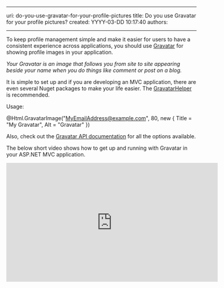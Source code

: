 

---
uri: do-you-use-gravatar-for-your-profile-pictures
title: Do you use Gravatar for your profile pictures?
created: YYYY-03-DD 10:17:40
authors:

---




<span class='intro'> <p>​To keep profile management simple and make it easier for users to have a consistent experience across applications, you should use <a href="https&#58;//en.gravatar.com/" target="_blank">Gravatar</a> for showing profile images in your application. </p><p><em>Your Gravatar is an image that follows you from site to site appearing beside your name when you do things like comment or post on a blog.</em></p><p>It is simple to set up and if you are developing an MVC application, there are even several Nuget packages to make your life easier. The <a href="https&#58;//www.nuget.org/packages/GravatarHelper/" target="_blank">GravatarHelper</a> is recommended.</p><p class="ssw15-rteElement-P">Usage&#58;&#160;<br></p><p class="ssw15-rteElement-CodeArea">@Html.GravatarImage(&quot;MyEmailAddress@example.com&quot;, 80, new &#123; Title = &quot;My Gravatar&quot;, Alt = &quot;Gravatar&quot; &#125;)</p><p>Also, check out the <a href="https&#58;//en.gravatar.com/site/implement/images/" target="_blank">Gravatar API docu​mentation</a> for all the options available. </p><p>The below short video shows how to get up and running with Gravatar in your ASP.NET MVC&#160;application.&#160;</p><div class="ms-rtestate-read ms-rte-embedcode ms-rte-embedil ms-rtestate-notify"><iframe width="560" height="315" src="https&#58;//www.youtube.com/embed/rjFjVD9jPIk" frameborder="0"></iframe>&#160;</div><p><br></p> </span>





